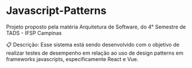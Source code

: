 # Javascript-Patterns
Projeto proposto pela matéria Arquitetura de Software, do 4° Semestre de TADS - IFSP Campinas





📋 Descrição:
Esse sistema está sendo desenvolvido com o objetivo de realizar testes de desempenho em relação ao uso de design patterns em frameworks javascripts, especificamente React e Vue.

